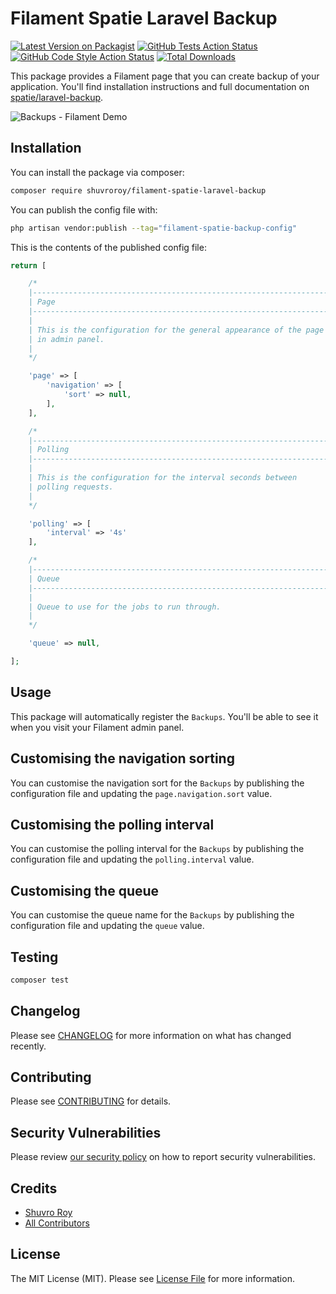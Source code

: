 # Filament Spatie Laravel Backup

[![Latest Version on Packagist](https://img.shields.io/packagist/v/shuvroroy/filament-spatie-laravel-backup.svg?style=flat-square)](https://packagist.org/packages/shuvroroy/filament-spatie-laravel-backup)
[![GitHub Tests Action Status](https://img.shields.io/github/workflow/status/shuvroroy/filament-spatie-laravel-backup/run-tests?label=tests)](https://github.com/shuvroroy/filament-spatie-laravel-backup/actions?query=workflow%3Arun-tests+branch%3Amain)
[![GitHub Code Style Action Status](https://img.shields.io/github/workflow/status/shuvroroy/filament-spatie-laravel-backup/Check%20&%20fix%20styling?label=code%20style)](https://github.com/shuvroroy/filament-spatie-laravel-backup/actions?query=workflow%3A"Check+%26+fix+styling"+branch%3Amain)
[![Total Downloads](https://img.shields.io/packagist/dt/shuvroroy/filament-spatie-laravel-backup.svg?style=flat-square)](https://packagist.org/packages/shuvroroy/filament-spatie-laravel-backup)

This package provides a Filament page that you can create backup of your application. You'll find installation instructions and full documentation on [spatie/laravel-backup](https://spatie.be/docs/laravel-backup/v7/introduction).

![Backups - Filament Demo](https://user-images.githubusercontent.com/21066418/147877751-faf7f541-3a47-4699-bf5e-2e87990d3bfe.png)


## Installation

You can install the package via composer:

```bash
composer require shuvroroy/filament-spatie-laravel-backup
```

You can publish the config file with:

```bash
php artisan vendor:publish --tag="filament-spatie-backup-config"
```

This is the contents of the published config file:

```php
return [

    /*
    |--------------------------------------------------------------------------
    | Page
    |--------------------------------------------------------------------------
    |
    | This is the configuration for the general appearance of the page
    | in admin panel.
    |
    */

    'page' => [
        'navigation' => [
            'sort' => null,
        ],
    ],

    /*
    |--------------------------------------------------------------------------
    | Polling
    |--------------------------------------------------------------------------
    |
    | This is the configuration for the interval seconds between
    | polling requests.
    |
    */

    'polling' => [
        'interval' => '4s'
    ],

    /*
    |--------------------------------------------------------------------------
    | Queue
    |--------------------------------------------------------------------------
    |
    | Queue to use for the jobs to run through.
    |
    */

    'queue' => null,

];
```

## Usage

This package will automatically register the `Backups`. You'll be able to see it when you visit your Filament admin panel.

## Customising the navigation sorting

You can customise the navigation sort for the `Backups` by publishing the configuration file and updating the `page.navigation.sort` value.

## Customising the polling interval

You can customise the polling interval for the `Backups` by publishing the configuration file and updating the `polling.interval` value.

## Customising the queue

You can customise the queue name for the `Backups` by publishing the configuration file and updating the `queue` value.

## Testing

```bash
composer test
```

## Changelog

Please see [CHANGELOG](CHANGELOG.md) for more information on what has changed recently.

## Contributing

Please see [CONTRIBUTING](.github/CONTRIBUTING.md) for details.

## Security Vulnerabilities

Please review [our security policy](../../security/policy) on how to report security vulnerabilities.

## Credits

- [Shuvro Roy](https://github.com/shuvroroy)
- [All Contributors](../../contributors)

## License

The MIT License (MIT). Please see [License File](LICENSE.md) for more information.

